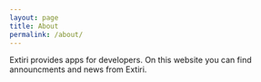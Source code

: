 ```yaml
---
layout: page
title: About
permalink: /about/
---
```


Extiri provides apps for developers. On this website you can find announcments and news from Extiri.